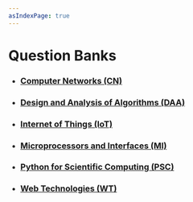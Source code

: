 ```yaml
---
asIndexPage: true
---
```


# Question Banks

- ### [Computer Networks (CN)](./question-banks/cn)

- ### [Design and Analysis of Algorithms (DAA)](./question-banks/daa)

- ### [Internet of Things (IoT)](./question-banks/iot)

- ### [Microprocessors and Interfaces (MI)](./question-banks/mi)

- ### [Python for Scientific Computing (PSC)](./question-banks/psc)

- ### [Web Technologies (WT)](./question-banks/wt)
